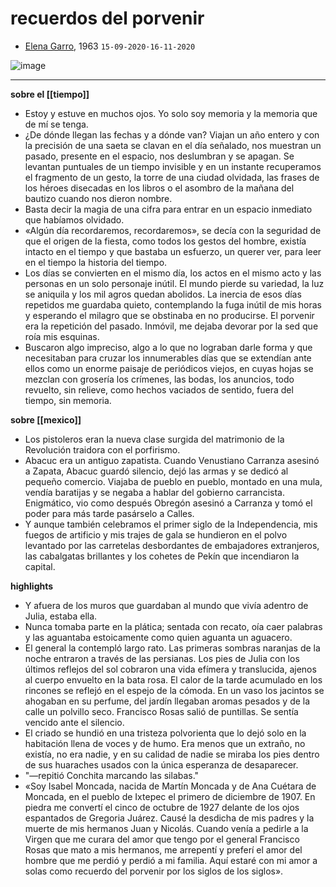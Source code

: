 # recuerdos del porvenir

- [Elena Garro](https://es.wikipedia.org/wiki/Los_recuerdos_del_porvenir), 1963  `15-09-2020·16-11-2020`

![image](https://readwise-assets.s3.amazonaws.com/media/uploaded_book_covers/profile_55561/0f80d8e7-f1f4-4ba4-9bcf-322b0cf3f789.jpg)

- ---

**sobre el [[tiempo]]**
- Estoy y estuve en muchos ojos. Yo solo soy memoria y la memoria que de mí se tenga.
- ¿De dónde llegan las fechas y a dónde van? Viajan un año entero y con la precisión de una saeta se clavan en el día señalado, nos muestran un pasado, presente en el espacio, nos deslumbran y se apagan. Se levantan puntuales de un tiempo invisible y en un instante recuperamos el fragmento de un gesto, la torre de una ciudad olvidada, las frases de los héroes disecadas en los libros o el asombro de la mañana del bautizo cuando nos dieron nombre.
- Basta decir la magia de una cifra para entrar en un espacio inmediato que habíamos olvidado.
- «Algún día recordaremos, recordaremos», se decía con la seguridad de que el origen de la fiesta, como todos los gestos del hombre, existía intacto en el tiempo y que bastaba un esfuerzo, un querer ver, para leer en el tiempo la historia del tiempo.
- Los días se convierten en el mismo día, los actos en el mismo acto y las personas en un solo personaje inútil. El mundo pierde su variedad, la luz se aniquila y los mil agros quedan abolidos. La inercia de esos días repetidos me guardaba quieto, contemplando la fuga inútil de mis horas y esperando el milagro que se obstinaba en no producirse. El porvenir era la repetición del pasado. Inmóvil, me dejaba devorar por la sed que roía mis esquinas.
- Buscaron algo impreciso, algo a lo que no lograban darle forma y que necesitaban para cruzar los innumerables días que se extendían ante ellos como un enorme paisaje de periódicos viejos, en cuyas hojas se mezclan con grosería los crímenes, las bodas, los anuncios, todo revuelto, sin relieve, como hechos vaciados de sentido, fuera del tiempo, sin memoria.

**sobre [[mexico]]**
- Los pistoleros eran la nueva clase surgida del matrimonio de la Revolución traidora con el porfirismo.
- Abacuc era un antiguo zapatista. Cuando Venustiano Carranza asesinó a Zapata, Abacuc guardó silencio, dejó las armas y se dedicó al pequeño comercio. Viajaba de pueblo en pueblo, montado en una mula, vendía baratijas y se negaba a hablar del gobierno carrancista. Enigmático, vio como después Obregón asesinó a Carranza y tomó el poder para más tarde pasárselo a Calles.
- Y aunque también celebramos el primer siglo de la Independencia, mis fuegos de artificio y mis trajes de gala se hundieron en el polvo levantado por las carretelas desbordantes de embajadores extranjeros, las cabalgatas brillantes y los cohetes de Pekín que incendiaron la capital.

**highlights**
- Y afuera de los muros que guardaban al mundo que vivía adentro de Julia, estaba ella.
- Nunca tomaba parte en la plática; sentada con recato, oía caer palabras y las aguantaba estoicamente como quien aguanta un aguacero.
- El general la contempló largo rato. Las primeras sombras naranjas de la noche entraron a través de las persianas. Los pies de Julia con los últimos reflejos del sol cobraron una vida efímera y translucida, ajenos al cuerpo envuelto en la bata rosa. El calor de la tarde acumulado en los rincones se reflejó en el espejo de la cómoda. En un vaso los jacintos se ahogaban en su perfume, del jardín llegaban aromas pesados y de la calle un polvillo seco. Francisco Rosas salió de puntillas. Se sentía vencido ante el silencio.
- El criado se hundió en una tristeza polvorienta que lo dejó solo en la habitación llena de voces y de humo. Era menos que un extraño, no existía, no era nadie, y en su calidad de nadie se miraba los pies dentro de sus huaraches usados con la única esperanza de desaparecer.
- "—repitió Conchita marcando las silabas."
- «Soy Isabel Moncada, nacida de Martín Moncada y de Ana Cuétara de Moncada, en el pueblo de Ixtepec el primero de diciembre de 1907. En piedra me convertí el cinco de octubre de 1927 delante de los ojos espantados de Gregoria Juárez. Causé la desdicha de mis padres y la muerte de mis hermanos Juan y Nicolás. Cuando venía a pedirle a la Virgen que me curara del amor que tengo por el general Francisco Rosas que mato a mis hermanos, me arrepentí y preferí el amor del hombre que me perdió y perdió a mi familia. Aquí estaré con mi amor a solas como recuerdo del porvenir por los siglos de los siglos».
